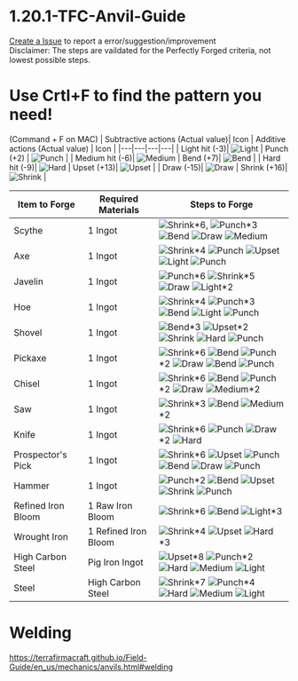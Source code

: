 # 1.20.1-TFC-Anvil-Guide
[Create a Issue](https://github.com/Gottaloveeggs/1.20.1-TFC-Anvil-Guide/issues) to report a error/suggestion/improvement\
Disclaimer: The steps are vaildated for the Perfectly Forged criteria, not lowest possible steps.

# Use Crtl+F to find the pattern you need!
(Command + F on MAC)
| Subtractive actions (Actual value)|  Icon | Additive actions (Actual value) |  Icon |
|---|---|---|---|
| Light hit (-3)| ![Light](https://github.com/user-attachments/assets/9a527fb2-b5a3-4ab5-b5e2-011249d2fccf) | Punch (+2) | ![Punch](https://github.com/user-attachments/assets/f43d8668-5b81-4ef9-a869-dbcf43540196) |
| Medium hit (-6)| ![Medium](https://github.com/user-attachments/assets/97a9a9e3-ef8b-44e1-822d-1c5f8bda741e) | Bend (+7)| ![Bend](https://github.com/user-attachments/assets/5d086c68-ef30-494c-b422-e025ab4cb9b6) |
| Hard hit (-9)| ![Hard](https://github.com/user-attachments/assets/286cee82-912b-40bf-9875-2f680a1fb794) | Upset (+13)| ![Upset](https://github.com/user-attachments/assets/1f8ab5a3-a07b-4b0d-93bc-c1045fe7709a) |
| Draw (-15)| ![Draw](https://github.com/user-attachments/assets/45a07500-b019-405a-9bf9-e34201c6cf03) | Shrink (+16)| ![Shrink](https://github.com/user-attachments/assets/025a1080-86af-4fa9-9903-54a04e253e13) |

| Item to Forge | Required Materials | Steps to Forge |
|---|---|---|
|Scythe|1 Ingot| ![Shrink](https://github.com/user-attachments/assets/025a1080-86af-4fa9-9903-54a04e253e13)*6, ![Punch](https://github.com/user-attachments/assets/f43d8668-5b81-4ef9-a869-dbcf43540196)*3 ![Bend](https://github.com/user-attachments/assets/5d086c68-ef30-494c-b422-e025ab4cb9b6) ![Draw](https://github.com/user-attachments/assets/45a07500-b019-405a-9bf9-e34201c6cf03) ![Medium](https://github.com/user-attachments/assets/97a9a9e3-ef8b-44e1-822d-1c5f8bda741e)|
|Axe|1 Ingot| ![Shrink](https://github.com/user-attachments/assets/025a1080-86af-4fa9-9903-54a04e253e13)*4 ![Punch](https://github.com/user-attachments/assets/f43d8668-5b81-4ef9-a869-dbcf43540196) ![Upset](https://github.com/user-attachments/assets/1f8ab5a3-a07b-4b0d-93bc-c1045fe7709a) ![Light](https://github.com/user-attachments/assets/9a527fb2-b5a3-4ab5-b5e2-011249d2fccf) ![Punch](https://github.com/user-attachments/assets/f43d8668-5b81-4ef9-a869-dbcf43540196)|
|Javelin|1 Ingot|![Punch](https://github.com/user-attachments/assets/f43d8668-5b81-4ef9-a869-dbcf43540196)*6 ![Shrink](https://github.com/user-attachments/assets/025a1080-86af-4fa9-9903-54a04e253e13)*5 ![Draw](https://github.com/user-attachments/assets/45a07500-b019-405a-9bf9-e34201c6cf03)  ![Light](https://github.com/user-attachments/assets/9a527fb2-b5a3-4ab5-b5e2-011249d2fccf)*2|
|Hoe|1 Ingot|![Shrink](https://github.com/user-attachments/assets/025a1080-86af-4fa9-9903-54a04e253e13)*4 ![Punch](https://github.com/user-attachments/assets/f43d8668-5b81-4ef9-a869-dbcf43540196)*3 ![Bend](https://github.com/user-attachments/assets/5d086c68-ef30-494c-b422-e025ab4cb9b6) ![Light](https://github.com/user-attachments/assets/9a527fb2-b5a3-4ab5-b5e2-011249d2fccf) ![Punch](https://github.com/user-attachments/assets/f43d8668-5b81-4ef9-a869-dbcf43540196)|
|Shovel|1 Ingot|![Bend](https://github.com/user-attachments/assets/5d086c68-ef30-494c-b422-e025ab4cb9b6)*3 ![Upset](https://github.com/user-attachments/assets/1f8ab5a3-a07b-4b0d-93bc-c1045fe7709a)*2 ![Shrink](https://github.com/user-attachments/assets/025a1080-86af-4fa9-9903-54a04e253e13) ![Hard](https://github.com/user-attachments/assets/286cee82-912b-40bf-9875-2f680a1fb794) ![Punch](https://github.com/user-attachments/assets/f43d8668-5b81-4ef9-a869-dbcf43540196)
|Pickaxe| 1 Ingot | ![Shrink](https://github.com/user-attachments/assets/025a1080-86af-4fa9-9903-54a04e253e13)*6 ![Bend](https://github.com/user-attachments/assets/5d086c68-ef30-494c-b422-e025ab4cb9b6) ![Punch](https://github.com/user-attachments/assets/f43d8668-5b81-4ef9-a869-dbcf43540196)*2 ![Draw](https://github.com/user-attachments/assets/45a07500-b019-405a-9bf9-e34201c6cf03) ![Bend](https://github.com/user-attachments/assets/5d086c68-ef30-494c-b422-e025ab4cb9b6) ![Punch](https://github.com/user-attachments/assets/f43d8668-5b81-4ef9-a869-dbcf43540196) |
|Chisel| 1 Ingot | ![Shrink](https://github.com/user-attachments/assets/025a1080-86af-4fa9-9903-54a04e253e13)*6 ![Bend](https://github.com/user-attachments/assets/5d086c68-ef30-494c-b422-e025ab4cb9b6) ![Punch](https://github.com/user-attachments/assets/f43d8668-5b81-4ef9-a869-dbcf43540196)*2 ![Draw](https://github.com/user-attachments/assets/45a07500-b019-405a-9bf9-e34201c6cf03)  ![Medium](https://github.com/user-attachments/assets/97a9a9e3-ef8b-44e1-822d-1c5f8bda741e)*2
| Saw | 1 Ingot | ![Shrink](https://github.com/user-attachments/assets/025a1080-86af-4fa9-9903-54a04e253e13)*3 ![Bend](https://github.com/user-attachments/assets/5d086c68-ef30-494c-b422-e025ab4cb9b6) ![Medium](https://github.com/user-attachments/assets/97a9a9e3-ef8b-44e1-822d-1c5f8bda741e)*2 |
| Knife | 1 Ingot | ![Shrink](https://github.com/user-attachments/assets/025a1080-86af-4fa9-9903-54a04e253e13)*6 ![Punch](https://github.com/user-attachments/assets/f43d8668-5b81-4ef9-a869-dbcf43540196) ![Draw](https://github.com/user-attachments/assets/45a07500-b019-405a-9bf9-e34201c6cf03)*2 ![Hard](https://github.com/user-attachments/assets/286cee82-912b-40bf-9875-2f680a1fb794)
| Prospector's Pick | 1 Ingot | ![Shrink](https://github.com/user-attachments/assets/025a1080-86af-4fa9-9903-54a04e253e13)*6 ![Upset](https://github.com/user-attachments/assets/1f8ab5a3-a07b-4b0d-93bc-c1045fe7709a) ![Punch](https://github.com/user-attachments/assets/f43d8668-5b81-4ef9-a869-dbcf43540196) ![Bend](https://github.com/user-attachments/assets/5d086c68-ef30-494c-b422-e025ab4cb9b6) ![Draw](https://github.com/user-attachments/assets/45a07500-b019-405a-9bf9-e34201c6cf03) ![Punch](https://github.com/user-attachments/assets/f43d8668-5b81-4ef9-a869-dbcf43540196) |
| Hammer | 1 Ingot | ![Punch](https://github.com/user-attachments/assets/f43d8668-5b81-4ef9-a869-dbcf43540196)*2 ![Bend](https://github.com/user-attachments/assets/5d086c68-ef30-494c-b422-e025ab4cb9b6) ![Upset](https://github.com/user-attachments/assets/1f8ab5a3-a07b-4b0d-93bc-c1045fe7709a) ![Shrink](https://github.com/user-attachments/assets/025a1080-86af-4fa9-9903-54a04e253e13) ![Punch](https://github.com/user-attachments/assets/f43d8668-5b81-4ef9-a869-dbcf43540196) |
| Refined Iron Bloom | 1 Raw Iron Bloom | ![Shrink](https://github.com/user-attachments/assets/025a1080-86af-4fa9-9903-54a04e253e13)*6 ![Bend](https://github.com/user-attachments/assets/5d086c68-ef30-494c-b422-e025ab4cb9b6) ![Light](https://github.com/user-attachments/assets/9a527fb2-b5a3-4ab5-b5e2-011249d2fccf)*3 |
| Wrought Iron | 1 Refined Iron Bloom | ![Shrink](https://github.com/user-attachments/assets/025a1080-86af-4fa9-9903-54a04e253e13)*4 ![Upset](https://github.com/user-attachments/assets/1f8ab5a3-a07b-4b0d-93bc-c1045fe7709a) ![Hard](https://github.com/user-attachments/assets/286cee82-912b-40bf-9875-2f680a1fb794)*3 |
| High Carbon Steel | Pig Iron Ingot | ![Upset](https://github.com/user-attachments/assets/1f8ab5a3-a07b-4b0d-93bc-c1045fe7709a)*8 ![Punch](https://github.com/user-attachments/assets/f43d8668-5b81-4ef9-a869-dbcf43540196)*2 ![Hard](https://github.com/user-attachments/assets/286cee82-912b-40bf-9875-2f680a1fb794) ![Medium](https://github.com/user-attachments/assets/97a9a9e3-ef8b-44e1-822d-1c5f8bda741e) ![Light](https://github.com/user-attachments/assets/9a527fb2-b5a3-4ab5-b5e2-011249d2fccf) |
| Steel | High Carbon Steel | ![Shrink](https://github.com/user-attachments/assets/025a1080-86af-4fa9-9903-54a04e253e13)*7 ![Punch](https://github.com/user-attachments/assets/f43d8668-5b81-4ef9-a869-dbcf43540196)*4 ![Hard](https://github.com/user-attachments/assets/286cee82-912b-40bf-9875-2f680a1fb794) ![Medium](https://github.com/user-attachments/assets/97a9a9e3-ef8b-44e1-822d-1c5f8bda741e) ![Light](https://github.com/user-attachments/assets/9a527fb2-b5a3-4ab5-b5e2-011249d2fccf) |


# Welding
https://terrafirmacraft.github.io/Field-Guide/en_us/mechanics/anvils.html#welding

